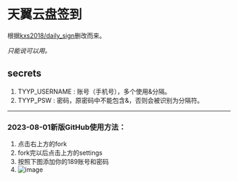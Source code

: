 # 天翼云盘签到

根据[kxs2018/daily_sign](https://github.com/kxs2018/daily_sign)删改而来。

*只能说可以用。*

## secrets
1. TYYP_USERNAME : 账号（手机号），多个使用&分隔。
2. TYYP_PSW : 密码，原密码中不能包含&，否则会被识别为分隔符。
-----------------
### 2023-08-01新版GitHub使用方法：
1. 点击右上方的fork
2. fork完以后点击上方的settings
3. 按照下图添加你的189账号和密码
4. ![image](https://github.com/qsf728999746/Cloud189_Action/assets/58632405/4bf83b96-b158-458d-89c5-aa45c05741d7)
